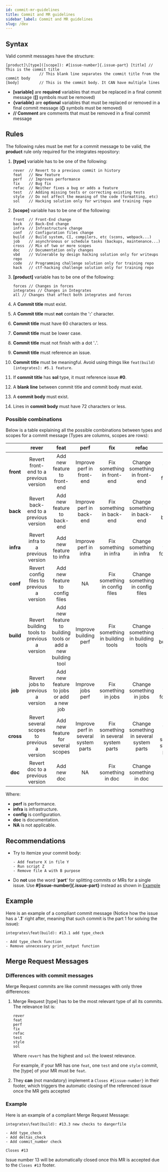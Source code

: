 ```yaml
---
id: commit-mr-guidelines
title: Commit and MR guidelines
sidebar_label: Commit and MR guidelines
slug: /dev
---
```


## Syntax

Valid commit messages have the structure:

```
[product]\[type]([scope]): #[issue-number]{.issue-part} [title] // This is the commit title
               // This blank line separates the commit title from the commit body
[body]         // This is the commit body. It CAN have multiple lines
```

- **[variable]** are **required** variables that must be replaced in a final commit message (**[]** symbols must be removed)
- **{variable}** are **optional** variables that must be replaced or removed in a final commit message (**{}** symbols must be removed)
- **// Comment** are comments that must be removed in a final commit message

## Rules

The following rules must be met for a commit message to be valid, the **product** rule only required for the integrates repository:

1. **[type]** variable has to be one of the following:
    ```
    rever  // Revert to a previous commit in history
    feat   // New feature
    perf   // Improves performance
    fix    // Bug fix
    refac  // Neither fixes a bug or adds a feature
    test   // Adding missing tests or correcting existing tests
    style  // Do not affect the meaning of the code (formatting, etc)
    sol    // Hacking solution only for writepus and training repo
    ```
2. **[scope]** variable has to be one of the following:
    ```
    front  // Front-End change
    back   // Back-End change
    infra  // Infrastructure change
    conf   // Configuration files change
    build  // Build system, CI, compilers, etc (scons, webpack...)
    job    // asynchronous or schedule tasks (backups, maintenance...)
    cross  // Mix of two or more scopes
    doc    // Documentation only changes
    vbd    // Vulnerable by design hacking solution only for writeups repo
    code   // Programming challenge solution only for training repo
    hack   // ctf-hacking challenge solution only for training repo
    ```
3. **[product]** variable has to be one of the following:
	
    ```
    forces // Changes in forces
    integrates // Changes in Integrates
    all // Changes that affect both integrates and forces
    ```

3. A **Commit title** must exist.

4. A **Commit title** must **not** contain the '**:**' character.

5. **Commit title** must have 60 characters or less.

6. **Commit title** must be lower case.

7. **Commit title** must not finish with a dot '**.**'.

8. **Commit title** must reference an issue.

9. **Commit title** must be meaningful. Avoid using things like ``feat(build)[integrates]: #5.1 feature``.

10. If **commit title** has **sol** type, it must reference issue **#0**.

11. A **blank line** between commit title and commit body must exist.

12. A **commit body** must exist.

13. Lines in **commit body** must have 72 characters or less.

### Possible combinations

Below is a table explaining
all the possible combinations
between types and scopes
for a commit message
(Types are columns, scopes are rows):

|  | <b>rever</b> | <b>feat</b> | <b>perf</b> | <b>fix</b> | <b>refac</b> | <b>test</b> | <b>style</b> |
|:-----:|:-----------------------------------------:|:------------------------------------------------------------:|:------------------------------------:|:-------------------------------------:|:----------------------------------------:|:----------------------------------:|:-----------------------------------------:|
| <b>front</b> | Revert front-end to a previous version | Add new feature to front-end | Improve perf in front-end | Fix something in front-end | Change something in front-end | Add tests for front-end | Change front-end code style |
| <b>back</b> | Revert back-end to a previous version | Add new feature to back-end | Improve perf in back-end | Fix something in back-end | Change something in back-end | Add tests for back-end | Change back-end code style |
| <b>infra</b> | Revert infra to a previous version | Add new feature to infra | Improve perf in infra | Fix something in infra | Change something in infra | Add tests for infra | Change infra code style |
| <b>conf</b> | Revert config files to previous a version | Add new feature to config files | NA | Fix something in config files | Change something in config files | NA | Change config files code style |
| <b>build</b> | Revert building tools to previous a version | Add new feature to building tools or add a new building tool | Improve building perf | Fix something in building tools | Change something in building tools | Add tests for building tools | Change building tools code style |
| <b>job</b> | Revert jobs to previous a version | Add new feature to jobs or add a new job | Improve jobs perf | Fix something in jobs | Change something in jobs | Add tests for jobs | Change jobs code style |
| <b>cross</b> | Revert several scopes to previous a version | Add new feature for several scopes | Improve perf in several system parts | Fix something in several system parts | Change something in several system parts | Add tests for several system parts | Change code style in several system parts |
| <b>doc</b> | Revert doc to a previous version | Add new doc | NA | Fix something in doc | Change something in doc | NA | Change doc style |

Where:
- **perf** is performance.
- **infra** is infrastructure.
- **config** is configuration.
- **doc** is documentation.
- **NA** is not applicable.

## Recommendations

- Try to itemize your commit body:
    ```
    - Add feature X in file Y
    - Run script Z
    - Remove file A with B purpose
    ```

- Do **not** use the word '**part**' for splitting commits or MRs for a single issue. Use **#[issue-number]{.issue-part}** instead as shown in [Example](#Example)

## Example

Here is an example of a compliant commit message (Notice how the issue has a '**.1**' right after, meaning that such commit is the part 1 for solving the issue):

```
integrates\feat(build): #13.1 add type_check

- Add type_check function
- Remove unnecessary print_output function
```

## Merge Request Messages

### Differences with commit messages

Merge Request commits are like commit messages with only three differences:

1. Merge Request [type] has to be the most relevant type of all its commits. The relevance list is:
    ```
    rever
    feat
    perf
    fix
    refac
    test
    style
    sol
    ```
    Where ``revert`` has the highest and ``sol`` the lowest relevance.
    
    For example, if your MR has one ``feat``, one ``test`` and one ``style`` commit, the [type] of 
    your MR must be ``feat``.
2. They **can** (not mandatory) implement a ``Closes #{issue-number}`` in their footer, which triggers the automatic closing of the referenced issue once the MR gets accepted

### Example

Here is an example of a compliant Merge Request Message:

```
integrates\feat(build): #13.3 new checks to dangerfile

- Add type_check
- Add deltas_check
- Add commit_number check

Closes #13
```

Issue number 13 will be automatically closed once this MR is accepted due to the ``Closes #13`` footer.
